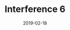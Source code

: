 ---
date: "2019-02-18"
title: "Interference 6"
image: "interference_pattern1.png"
alt: "Interference"
color: ""
link1: "images/interference_pattern1.png"
link2: ""
---